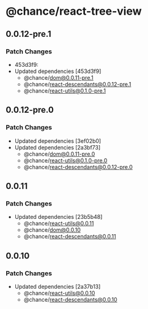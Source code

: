 # @chance/react-tree-view

## 0.0.12-pre.1

### Patch Changes

- 453d3f9:
- Updated dependencies [453d3f9]
  - @chance/dom@0.0.11-pre.1
  - @chance/react-descendants@0.0.12-pre.1
  - @chance/react-utils@0.1.0-pre.1

## 0.0.12-pre.0

### Patch Changes

- Updated dependencies [3ef02b0]
- Updated dependencies [2a3bf73]
  - @chance/dom@0.0.11-pre.0
  - @chance/react-utils@0.1.0-pre.0
  - @chance/react-descendants@0.0.12-pre.0

## 0.0.11

### Patch Changes

- Updated dependencies [23b5b48]
  - @chance/react-utils@0.0.11
  - @chance/dom@0.0.10
  - @chance/react-descendants@0.0.11

## 0.0.10

### Patch Changes

- Updated dependencies [2a37b13]
  - @chance/react-utils@0.0.10
  - @chance/react-descendants@0.0.10
